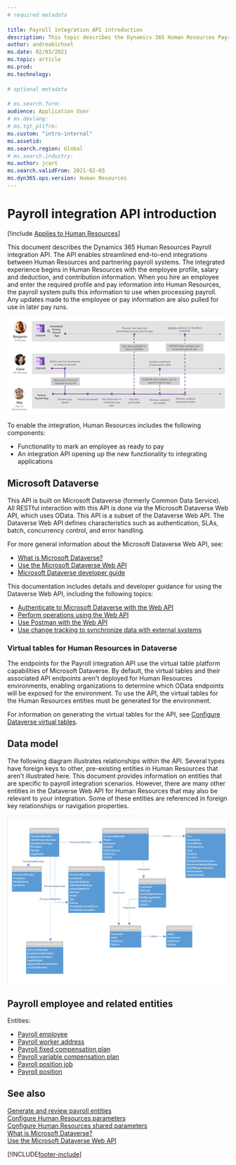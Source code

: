 ```yaml
---
# required metadata

title: Payroll integration API introduction
description: This topic describes the Dynamics 365 Human Resources Payroll integration API.
author: andreabichsel
ms.date: 02/03/2021
ms.topic: article
ms.prod: 
ms.technology: 

# optional metadata

# ms.search.form: 
audience: Application User
# ms.devlang: 
# ms.tgt_pltfrm: 
ms.custom: "intro-internal"
ms.assetid: 
ms.search.region: Global
# ms.search.industry: 
ms.author: jcart
ms.search.validFrom: 2021-02-03
ms.dyn365.ops.version: Human Resources
---
```


# Payroll integration API introduction

[!include [Applies to Human Resources](../includes/applies-to-hr.md)]

This document describes the Dynamics 365 Human Resources Payroll integration API. The API enables streamlined end-to-end integrations between Human Resources and partnering payroll systems. The integrated experience begins in Human Resources with the employee profile, salary and deduction, and contribution information. When you hire an employee and enter the required profile and pay information into Human Resources, the payroll system pulls this information to use when processing payroll. Any updates made to the employee or pay information are also pulled for use in later pay runs.

[![Payroll integration flow](media/hr-admin-integration-payroll-api-introduction-flow.png)](media/hr-admin-integration-payroll-api-introduction-flow-2.png#lightbox)

To enable the integration, Human Resources includes the following components:

- Functionality to mark an employee as ready to pay
- An integration API opening up the new functionality to integrating applications

## Microsoft Dataverse

This API is built on Microsoft Dataverse (formerly Common Data Service). All RESTful interaction with this API is done via the Microsoft Dataverse Web API, which uses OData. This API is a subset of the Dataverse Web API. The Dataverse Web API defines characteristics such as authentication, SLAs, batch, concurrency control, and error handling.

For more general information about the Microsoft Dataverse Web API, see:

- [What is Microsoft Dataverse?](/powerapps/maker/data-platform/data-platform-intro)
- [Use the Microsoft Dataverse Web API](/powerapps/developer/data-platform/webapi/overview)
- [Microsoft Dataverse developer guide](/powerapps/developer/data-platform)

This documentation includes details and developer guidance for using the Dataverse Web API, including the following topics:

- [Authenticate to Microsoft Dataverse with the Web API](/powerapps/developer/data-platform/webapi/authenticate-web-api)
- [Perform operations using the Web API](/powerapps/developer/data-platform/webapi/perform-operations-web-api)
- [Use Postman with the Web API](/powerapps/developer/data-platform/webapi/use-postman-web-api)
- [Use change tracking to synchronize data with external systems](/powerapps/developer/data-platform/use-change-tracking-synchronize-data-external-systems)

### Virtual tables for Human Resources in Dataverse

The endpoints for the Payroll integration API use the virtual table platform capabilities of Microsoft Dataverse. By default, the virtual tables and their associated API endpoints aren't deployed for Human Resources environments, enabling organizations to determine which OData endpoints will be exposed for the environment. To use the API, the virtual tables for the Human Resources entities must be generated for the environment.

For information on generating the virtual tables for the API, see [Configure Dataverse virtual tables](./hr-admin-integration-common-data-service-virtual-entities.md).

## Data model

The following diagram illustrates relationships within the API. Several types have foreign keys to other, pre-existing entities in Human Resources that aren't illustrated here. This document provides information on entities that are specific to payroll integration scenarios. However, there are many other entities in the Dataverse Web API for Human Resources that may also be relevant to your integration. Some of these entities are referenced in foreign key relationships or navigation properties.

[![Payroll Integration API data model](media/hr-admin-payroll-api-data-model.png)](media/hr-admin-payroll-api-data-model.png#lightbox)

## Payroll employee and related entities

Entities:

- [Payroll employee](hr-admin-integration-payroll-api-payroll-employee.md)
- [Payroll worker address](hr-admin-integration-payroll-api-payroll-worker-address.md)
- [Payroll fixed compensation plan](hr-admin-integration-payroll-api-payroll-fixed-compensation-plan.md)
- [Payroll variable compensation plan](hr-admin-integration-payroll-api-payroll-variable-compensation-plan.md)
- [Payroll position job](hr-admin-integration-payroll-api-payroll-position-job.md)
- [Payroll position](hr-admin-integration-payroll-api-payroll-position.md)

## See also

[Generate and review payroll entities](hr-admin-integration-payroll-api-generate-review-entities.md)<br>
[Configure Human Resources parameters](hr-setup-parameters.md)<br>
[Configure Human Resources shared parameters](hr-setup-shared-parameters.md)<br>
[What is Microsoft Dataverse?](/powerapps/maker/data-platform/data-platform-intro)<br>
[Use the Microsoft Dataverse Web API](/powerapps/developer/data-platform/webapi/overview)<br>

[!INCLUDE[footer-include](../includes/footer-banner.md)]
